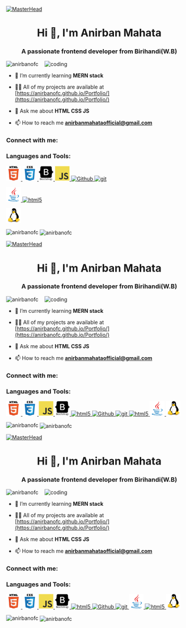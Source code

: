 [![MasterHead](https://globaleducation.s3.ap-south-1.amazonaws.com/globaledu/gif/front-end-development.gif)](https://anirban.io)

<h1 align="center">Hi 👋, I'm Anirban Mahata</h1>
<h3 align="center">A passionate frontend developer from Birihandi(W.B)</h3>
<img align="right" alt="coding" width="400" src="https://camo.githubusercontent.com/cae12fddd9d6982901d82580bdf321d81fb299141098ca1c2d4891870827bf17/68747470733a2f2f6d69726f2e6d656469756d2e636f6d2f6d61782f313336302f302a37513379765349765f7430696f4a2d5a2e676966">
<p align="left"> <img src="https://komarev.com/ghpvc/?username=anirbanofc&label=Profile%20views&color=0e75b6&style=flat" alt="anirbanofc" /> </p>

- 🌱 I’m currently learning **MERN stack**

- 👨‍💻 All of my projects are available at [https://anirbanofc.github.io/Portfolio/](https://anirbanofc.github.io/Portfolio/)

- 💬 Ask me about **HTML CSS JS**

- 📫 How to reach me **anirbanmahataofficial@gmail.com**

<h3 align="left">Connect with me:</h3>
<p align="left">
</p>

<h3 align="left">Languages and Tools:</h3>
<p align="left">  
<a href="https://www.w3.org/html/" target="_blank" rel="noreferrer"> <img src="https://raw.githubusercontent.com/devicons/devicon/master/icons/html5/html5-original-wordmark.svg" alt="html5" width="40" height="40"/> </a> 
<a href="https://www.w3schools.com/css/" target="_blank" rel="noreferrer"> <img src="https://raw.githubusercontent.com/devicons/devicon/master/icons/css3/css3-original-wordmark.svg" alt="css3" width="40" height="40"/> </a>
<a href="https://getbootstrap.com" target="_blank" rel="noreferrer"> <img src="https://raw.githubusercontent.com/devicons/devicon/master/icons/bootstrap/bootstrap-plain-wordmark.svg" alt="bootstrap" width="40" height="40"/> </a>
  <a href="https://developer.mozilla.org/en-US/docs/Web/JavaScript" target="_blank" rel="noreferrer"> <img src="https://raw.githubusercontent.com/devicons/devicon/master/icons/javascript/javascript-original.svg" alt="javascript" width="40" height="40"/> </a>
  <a href="https://github.com/" target="_blank" rel="noreferrer"> <img src="https://assets-v2.lottiefiles.com/a/6ae30608-1152-11ee-a832-8bf47b1739dd/KdwHDJSqNs.gif" alt="Github" width="40" height="40"/> </a>
  <a href="https://git-scm.com/" target="_blank" rel="noreferrer"> <img src="https://www.vectorlogo.zone/logos/git-scm/git-scm-icon.svg" alt="git" width="40" height="40"/> </a> 
  
  <a href="https://www.java.com" target="_blank" rel="noreferrer"> <img src="https://raw.githubusercontent.com/devicons/devicon/master/icons/java/java-original.svg" alt="java" width="40" height="40"/> </a> 
  <a href="https://www.w3.org/html/" target="_blank" rel="noreferrer"> <img src="https://pbs.twimg.com/profile_images/446356636710363136/OYIaJ1KK_400x400.png" alt="html5" width="40" height="40"/> </a> 
  
  <a href="https://www.linux.org/" target="_blank" rel="noreferrer"> <img src="https://raw.githubusercontent.com/devicons/devicon/master/icons/linux/linux-original.svg" alt="linux" width="40" height="40"/> </a> </p>

<p><img align="left" src="https://github-readme-stats.vercel.app/api/top-langs?username=anirbanofc&show_icons=true&locale=en&layout=compact" alt="anirbanofc" /></p>
<p>&nbsp;<img align="center" src="https://github-readme-stats.vercel.app/api?username=anirbanofc&show_icons=true&locale=en" alt="anirbanofc" /></p>


[![MasterHead](https://globaleducation.s3.ap-south-1.amazonaws.com/globaledu/gif/front-end-development.gif)](https://anirban.io)

<h1 align="center">Hi 👋, I'm Anirban Mahata</h1>
<h3 align="center">A passionate frontend developer from Birihandi(W.B)</h3>
<img align="right" alt="coding" width="400" src="https://camo.githubusercontent.com/cae12fddd9d6982901d82580bdf321d81fb299141098ca1c2d4891870827bf17/68747470733a2f2f6d69726f2e6d656469756d2e636f6d2f6d61782f313336302f302a37513379765349765f7430696f4a2d5a2e676966">
<p align="left"> <img src="https://komarev.com/ghpvc/?username=anirbanofc&label=Profile%20views&color=0e75b6&style=flat" alt="anirbanofc" /> </p>

- 🌱 I’m currently learning **MERN stack**

- 👨‍💻 All of my projects are available at [https://anirbanofc.github.io/Portfolio/](https://anirbanofc.github.io/Portfolio/)

- 💬 Ask me about **HTML CSS JS**

- 📫 How to reach me **anirbanmahataofficial@gmail.com**

<h3 align="left">Connect with me:</h3>
<p align="left">
</p>

<h3 align="left">Languages and Tools:</h3>
<p align="left">  
<a href="https://www.w3.org/html/" target="_blank" rel="noreferrer"> <img src="https://raw.githubusercontent.com/devicons/devicon/master/icons/html5/html5-original-wordmark.svg" alt="html5" width="40" height="40"/> </a> 
<a href="https://www.w3schools.com/css/" target="_blank" rel="noreferrer"> <img src="https://raw.githubusercontent.com/devicons/devicon/master/icons/css3/css3-original-wordmark.svg" alt="css3" width="40" height="40"/> </a>
  <a href="https://developer.mozilla.org/en-US/docs/Web/JavaScript" target="_blank" rel="noreferrer"> <img src="https://raw.githubusercontent.com/devicons/devicon/master/icons/javascript/javascript-original.svg" alt="javascript" width="40" height="40"/> </a>
<a href="https://getbootstrap.com" target="_blank" rel="noreferrer"> <img src="https://raw.githubusercontent.com/devicons/devicon/master/icons/bootstrap/bootstrap-plain-wordmark.svg" alt="bootstrap" width="40" height="40"/> </a>
<a href="https://www.w3.org/html/" target="_blank" rel="noreferrer"> <img src="https://pbs.twimg.com/profile_images/446356636710363136/OYIaJ1KK_400x400.png" alt="html5" width="40" height="40"/> </a> 
  <a href="https://github.com/" target="_blank" rel="noreferrer"> <img src="https://assets-v2.lottiefiles.com/a/6ae30608-1152-11ee-a832-8bf47b1739dd/KdwHDJSqNs.gif" alt="Github" width="40" height="40"/> </a>
  <a href="https://git-scm.com/" target="_blank" rel="noreferrer"> <img src="https://www.vectorlogo.zone/logos/git-scm/git-scm-icon.svg" alt="git" width="40" height="40"/> </a> 
  <a href="https://www.w3.org/html/" target="_blank" rel="noreferrer"> <img src="https://pbs.twimg.com/profile_images/446356636710363136/OYIaJ1KK_400x400.png" alt="html5" width="40" height="40"/> </a> 
  <a href="https://www.java.com" target="_blank" rel="noreferrer"> <img src="https://raw.githubusercontent.com/devicons/devicon/master/icons/java/java-original.svg" alt="java" width="40" height="40"/> </a> 
  <a href="https://www.linux.org/" target="_blank" rel="noreferrer"> <img src="https://raw.githubusercontent.com/devicons/devicon/master/icons/linux/linux-original.svg" alt="linux" width="40" height="40"/> </a> </p>

<p><img align="left" src="https://github-readme-stats.vercel.app/api/top-langs?username=anirbanofc&show_icons=true&locale=en&layout=compact" alt="anirbanofc" /></p>
<p>&nbsp;<img align="center" src="https://github-readme-stats.vercel.app/api?username=anirbanofc&show_icons=true&locale=en" alt="anirbanofc" /></p>


[![MasterHead](https://globaleducation.s3.ap-south-1.amazonaws.com/globaledu/gif/front-end-development.gif)](https://anirban.io)

<h1 align="center">Hi 👋, I'm Anirban Mahata</h1>
<h3 align="center">A passionate frontend developer from Birihandi(W.B)</h3>
<img align="right" alt="coding" width="400" src="https://camo.githubusercontent.com/cae12fddd9d6982901d82580bdf321d81fb299141098ca1c2d4891870827bf17/68747470733a2f2f6d69726f2e6d656469756d2e636f6d2f6d61782f313336302f302a37513379765349765f7430696f4a2d5a2e676966">
<p align="left"> <img src="https://komarev.com/ghpvc/?username=anirbanofc&label=Profile%20views&color=0e75b6&style=flat" alt="anirbanofc" /> </p>

- 🌱 I’m currently learning **MERN stack**

- 👨‍💻 All of my projects are available at [https://anirbanofc.github.io/Portfolio/](https://anirbanofc.github.io/Portfolio/)

- 💬 Ask me about **HTML CSS JS**

- 📫 How to reach me **anirbanmahataofficial@gmail.com**

<h3 align="left">Connect with me:</h3>
<p align="left">
</p>

<h3 align="left">Languages and Tools:</h3>
<p align="left">  
<a href="https://www.w3.org/html/" target="_blank" rel="noreferrer"> <img src="https://raw.githubusercontent.com/devicons/devicon/master/icons/html5/html5-original-wordmark.svg" alt="html5" width="40" height="40"/> </a> 
<a href="https://www.w3schools.com/css/" target="_blank" rel="noreferrer"> <img src="https://raw.githubusercontent.com/devicons/devicon/master/icons/css3/css3-original-wordmark.svg" alt="css3" width="40" height="40"/> </a>
<a href="https://developer.mozilla.org/en-US/docs/Web/JavaScript" target="_blank" rel="noreferrer"> <img src="https://raw.githubusercontent.com/devicons/devicon/master/icons/javascript/javascript-original.svg" alt="javascript" width="40" height="40"/> </a>
<a href="https://getbootstrap.com" target="_blank" rel="noreferrer"> <img src="https://raw.githubusercontent.com/devicons/devicon/master/icons/bootstrap/bootstrap-plain-wordmark.svg" alt="bootstrap" width="40" height="40"/> </a>
<a href="https://www.w3.org/html/" target="_blank" rel="noreferrer"> <img src="https://pbs.twimg.com/profile_images/446356636710363136/OYIaJ1KK_400x400.png" alt="html5" width="40" height="40"/> </a> 
<a href="https://github.com/" target="_blank" rel="noreferrer"> <img src="https://assets-v2.lottiefiles.com/a/6ae30608-1152-11ee-a832-8bf47b1739dd/KdwHDJSqNs.gif" alt="Github" width="40" height="40"/> </a>
<a href="https://git-scm.com/" target="_blank" rel="noreferrer"> <img src="https://www.vectorlogo.zone/logos/git-scm/git-scm-icon.svg" alt="git" width="40" height="40"/> </a> 
<a href="https://www.java.com" target="_blank" rel="noreferrer"> <img src="https://raw.githubusercontent.com/devicons/devicon/master/icons/java/java-original.svg" alt="java" width="40" height="40"/> </a> 
<a href="https://www.w3.org/html/" target="_blank" rel="noreferrer"> <img src="https://pbs.twimg.com/profile_images/446356636710363136/OYIaJ1KK_400x400.png" alt="html5" width="40" height="40"/> </a> 
<a href="https://www.linux.org/" target="_blank" rel="noreferrer"> <img src="https://raw.githubusercontent.com/devicons/devicon/master/icons/linux/linux-original.svg" alt="linux" width="40" height="40"/> </a> </p>

<p><img align="left" src="https://github-readme-stats.vercel.app/api/top-langs?username=anirbanofc&show_icons=true&locale=en&layout=compact" alt="anirbanofc" /></p>
<p>&nbsp;<img align="center" src="https://github-readme-stats.vercel.app/api?username=anirbanofc&show_icons=true&locale=en" alt="anirbanofc" /></p>


